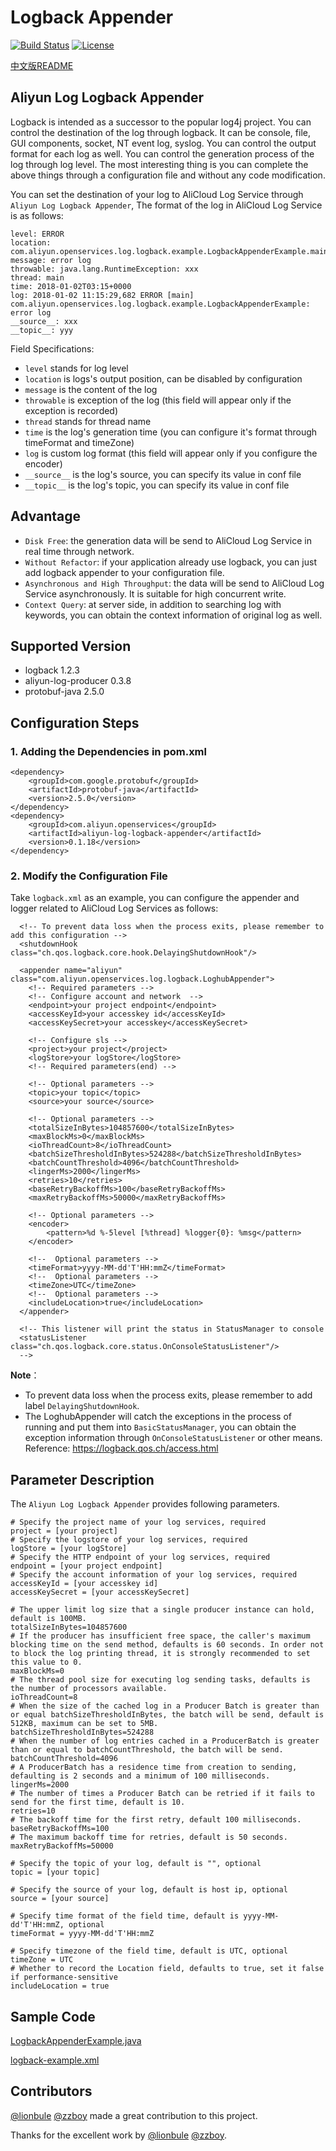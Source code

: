# Logback Appender

[![Build Status](https://travis-ci.org/aliyun/aliyun-log-logback-appender.svg?branch=master)](https://travis-ci.org/aliyun/aliyun-log-logback-appender)
[![License](https://img.shields.io/badge/license-Apache2.0-blue.svg)](/LICENSE)

[中文版README](/README_CN.md)

## Aliyun Log Logback Appender

Logback is intended as a successor to the popular log4j project. You can control the destination of the log through logback. It can be console, file, GUI components, socket, NT event log, syslog. You can control the output format for each log as well. You can control the generation process of the log through log level. The most interesting thing is you can complete the above things through a configuration file and without any code modification.

You can set the destination of your log to AliCloud Log Service through `Aliyun Log Logback Appender`, The format of the log in AliCloud Log Service is as follows:
```
level: ERROR
location: com.aliyun.openservices.log.logback.example.LogbackAppenderExample.main(LogbackAppenderExample.java:18)
message: error log
throwable: java.lang.RuntimeException: xxx
thread: main
time: 2018-01-02T03:15+0000
log: 2018-01-02 11:15:29,682 ERROR [main] com.aliyun.openservices.log.logback.example.LogbackAppenderExample: error log
__source__: xxx
__topic__: yyy
```
Field Specifications:
+ `level` stands for log level
+ `location` is logs's output position, can be disabled by configuration
+ `message` is the content of the log
+ `throwable` is exception of the log (this field will appear only if the exception is recorded)
+ `thread` stands for thread name
+ `time` is the log's generation time (you can configure it's format through timeFormat and timeZone)
+ `log` is custom log format (this field will appear only if you configure the encoder)
+ `__source__` is the log's source, you can specify its value in conf file
+ `__topic__` is the log's topic, you can specify its value in conf file

## Advantage
+ `Disk Free`: the generation data will be send to AliCloud Log Service in real time through network.
+ `Without Refactor`: if your application already use logback, you can just add logback appender to your configuration file.
+ `Asynchronous and High Throughput`: the data will be send to AliCloud Log Service asynchronously. It is suitable for high concurrent write.
+ `Context Query`: at server side, in addition to searching log with keywords, you can obtain the context information of original log as well.


## Supported Version
* logback 1.2.3
* aliyun-log-producer 0.3.8
* protobuf-java 2.5.0


## Configuration Steps

### 1. Adding the Dependencies in pom.xml

```
<dependency>
    <groupId>com.google.protobuf</groupId>
    <artifactId>protobuf-java</artifactId>
    <version>2.5.0</version>
</dependency>
<dependency>
    <groupId>com.aliyun.openservices</groupId>
    <artifactId>aliyun-log-logback-appender</artifactId>
    <version>0.1.18</version>
</dependency>
```

### 2. Modify the Configuration File

Take `logback.xml` as an example, you can configure the appender and logger related to AliCloud Log Services as follows:
```
  <!-- To prevent data loss when the process exits, please remember to add this configuration -->
  <shutdownHook class="ch.qos.logback.core.hook.DelayingShutdownHook"/>

  <appender name="aliyun" class="com.aliyun.openservices.log.logback.LoghubAppender">
    <!-- Required parameters -->
    <!-- Configure account and network  -->
    <endpoint>your project endpoint</endpoint>
    <accessKeyId>your accesskey id</accessKeyId>
    <accessKeySecret>your accesskey</accessKeySecret>

    <!-- Configure sls -->
    <project>your project</project>
    <logStore>your logStore</logStore>
    <!-- Required parameters(end) -->

    <!-- Optional parameters -->
    <topic>your topic</topic>
    <source>your source</source>

    <!-- Optional parameters -->
    <totalSizeInBytes>104857600</totalSizeInBytes>
    <maxBlockMs>0</maxBlockMs>
    <ioThreadCount>8</ioThreadCount>
    <batchSizeThresholdInBytes>524288</batchSizeThresholdInBytes>
    <batchCountThreshold>4096</batchCountThreshold>
    <lingerMs>2000</lingerMs>
    <retries>10</retries>
    <baseRetryBackoffMs>100</baseRetryBackoffMs>
    <maxRetryBackoffMs>50000</maxRetryBackoffMs>
    
    <!-- Optional parameters -->
    <encoder>
        <pattern>%d %-5level [%thread] %logger{0}: %msg</pattern>
    </encoder>
    
    <!--  Optional parameters -->
    <timeFormat>yyyy-MM-dd'T'HH:mmZ</timeFormat>
    <!--  Optional parameters -->
    <timeZone>UTC</timeZone>
    <!--  Optional parameters -->
    <includeLocation>true</includeLocation>
  </appender>

  <!-- This listener will print the status in StatusManager to console
  <statusListener class="ch.qos.logback.core.status.OnConsoleStatusListener"/>
  -->
```
**Note**：
+ To prevent data loss when the process exits, please remember to add label `DelayingShutdownHook`.
+ The LoghubAppender will catch the exceptions in the process of running and put them into `BasicStatusManager`, you can obtain the exception information through `OnConsoleStatusListener` or other means. Reference: https://logback.qos.ch/access.html

## Parameter Description

The `Aliyun Log Logback Appender` provides following parameters.
```
# Specify the project name of your log services, required
project = [your project]
# Specify the logstore of your log services, required
logStore = [your logStore]
# Specify the HTTP endpoint of your log services, required
endpoint = [your project endpoint]
# Specify the account information of your log services, required
accessKeyId = [your accesskey id]
accessKeySecret = [your accessKeySecret]

# The upper limit log size that a single producer instance can hold, default is 100MB.
totalSizeInBytes=104857600
# If the producer has insufficient free space, the caller's maximum blocking time on the send method, defaults is 60 seconds. In order not to block the log printing thread, it is strongly recommended to set this value to 0.
maxBlockMs=0
# The thread pool size for executing log sending tasks, defaults is the number of processors available.
ioThreadCount=8
# When the size of the cached log in a Producer Batch is greater than or equal batchSizeThresholdInBytes, the batch will be send, default is 512KB, maximum can be set to 5MB.
batchSizeThresholdInBytes=524288
# When the number of log entries cached in a ProducerBatch is greater than or equal to batchCountThreshold, the batch will be send.
batchCountThreshold=4096
# A ProducerBatch has a residence time from creation to sending, defaulting is 2 seconds and a minimum of 100 milliseconds.
lingerMs=2000
# The number of times a Producer Batch can be retried if it fails to send for the first time, default is 10.
retries=10
# The backoff time for the first retry, default 100 milliseconds.
baseRetryBackoffMs=100
# The maximum backoff time for retries, default is 50 seconds.
maxRetryBackoffMs=50000

# Specify the topic of your log, default is "", optional
topic = [your topic]

# Specify the source of your log, default is host ip, optional
source = [your source]

# Specify time format of the field time, default is yyyy-MM-dd'T'HH:mmZ, optional
timeFormat = yyyy-MM-dd'T'HH:mmZ

# Specify timezone of the field time, default is UTC, optional
timeZone = UTC
# Whether to record the Location field, defaults to true, set it false if performance-sensitive
includeLocation = true
```

## Sample Code

[LogbackAppenderExample.java](/src/main/java/com/aliyun/openservices/log/logback/example/LogbackAppenderExample.java)

[logback-example.xml](/src/main/resources/logback-example.xml)

## Contributors
[@lionbule](https://github.com/lionbule) [@zzboy](https://github.com/zzboy) made a great contribution to this project.

Thanks for the excellent work by [@lionbule](https://github.com/lionbule) [@zzboy](https://github.com/zzboy).

